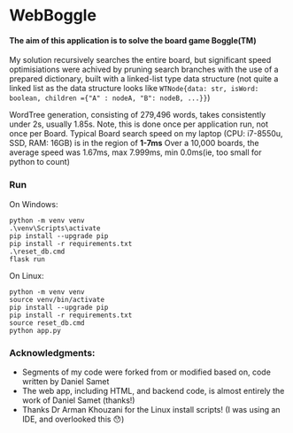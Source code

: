 # WebBoggle

#### The aim of this application is to solve the board game Boggle(TM)

My solution recursively searches the entire board, but significant speed optimisiations were achived by pruning search branches with the use of a prepared dictionary, built with a linked-list type data structure (not quite a linked list as the data structure looks like `WTNode{data: str, isWord: boolean, children ={"A" : nodeA, "B": nodeB, ...}}`)

WordTree generation, consisting of 279,496 words, takes consistently under 2s, usually 1.85s. Note, this is done once per application run, not once per Board.
Typical Board search speed on my laptop (CPU: i7-8550u, SSD, RAM: 16GB) is in the region of **1-7ms**
Over a 10,000 boards, the average speed was 1.67ms, max 7.999ms, min 0.0ms(ie, too small for python to count)

### Run
On Windows: 
```
python -m venv venv
.\venv\Scripts\activate
pip install --upgrade pip
pip install -r requirements.txt
.\reset_db.cmd
flask run
```

On Linux:
```
python -m venv venv
source venv/bin/activate
pip install --upgrade pip
pip install -r requirements.txt
source reset_db.cmd
python app.py
```

### Acknowledgments:

  - Segments of my code were forked from or modified based on, code written by Daniel Samet
  - The web app, including HTML, and backend code, is almost entirely the work of Daniel Samet (thanks!)
  - Thanks Dr Arman Khouzani for the Linux install scripts! (I was using an IDE, and overlooked this 😯)